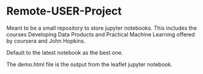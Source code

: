 # Remote-USER-Project

Meant to be a small repository to store jupyter notebooks. This includes the courses Developing Data Products and Practical Machine Learning offered by coursera and John Hopkins.

Default to the latest notebook as the best one.

The demo.html file is the output from the leaflet jupyter notebook.
